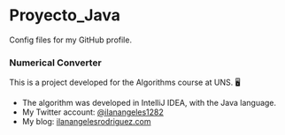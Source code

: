 # Proyecto_Java
Config files for my GitHub profile.
### Numerical Converter 

This is a project developed for the Algorithms course at UNS. 🖥️
- The algorithm was developed in IntelliJ IDEA, with the Java language. 
- My Twitter account:  [@ilanangeles1282](https://twitter.com/ilanangeles1282)
- My blog: [ilanangelesrodriguez.com](https://ilanangelesrodriguez.blogspot.com/)
